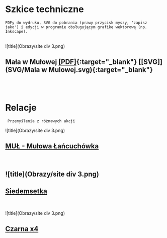 # Szkice techniczne

<!---
<code> Legenda do szkiców wg KKTJ</code> [LINK](https://kktj.pl/Portals/0/szkice/legenda.pdf){:target="_blank"} <br>
-->

<code>PDFy do wydruku, SVG do pobrania (prawy przycisk myszy, 'zapisz jako') i edycji w programie obsługującym grafike wektorową (np. Inkscape). </code>

<br>
![title](Obrazy/site div 3.png)
<br>

## Mała w Mułowej [[PDF]](https://docs.google.com/viewer?url=https://github.com/dziury/szkice/raw/gh-pages/PDF/Mala%20w%20Mulowej.pdf){:target="_blank"} [[SVG]](SVG/Mala w Mulowej.svg){:target="_blank"}

<!---
<code>(Kroczyce, woj. śląskie, pow. zawierciański; 50.572778, 19.518611; Długość: 59m; Głębokość: 18.5m;</code> [PIG](http://jaskiniepolski.pgi.gov.pl/Details/Information/3531){:target="_blank"}<code>)</code>
-->

<!---
<br>
![title](Obrazy/site div 3.png)
<br>

## Studnia Szpatowców [[PDF]](https://docs.google.com/viewer?url=https://github.com/dziury/szkice/raw/gh-pages/PDF/Studnia%20Szpatowc%C3%B3w.pdf){:target="_blank"} [[SVG]](https://github.com/dziury/szkice/raw/gh-pages/SVG/Studnia%20Szpatowc%C3%B3w.svg){:target="_blank"}
<code>(Kroczyce, woj. śląskie, pow. zawierciański; 50.570516, 19.520952; Długość: 58m; Głębokość: 36.5m;</code> [PIG](http://jaskiniepolski.pgi.gov.pl/Details/Information/3506){:target="_blank"}<code>)</code>
-->

<div>
<br>
<br>
</div>

# Relacje

<div>
<code> Przemyślenia z różnawych akcji </code>
</div>

![title](Obrazy/site div 3.png)

## [MUŁ - Mułowa Łańcuchówka](Relacje/MU%C5%81%20-%20Mu%C5%82owa%20%C5%81a%C5%84cuch%C3%B3wka.html)

<div>
<br>
</div>

## ![title](Obrazy/site div 3.png)

## [Siedemsetka](Relacje/Siedemsetka.html)

<div>
<br>
</div>

![title](Obrazy/site div 3.png)

## [Czarna x4](Relacje/CzarnaX4.html)